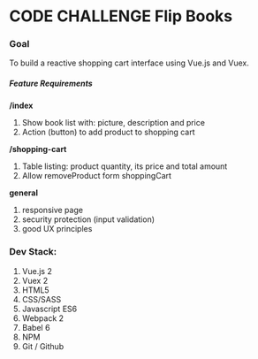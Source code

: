 # CODE CHALLENGE Flip Books

### Goal

To build a reactive shopping cart interface using Vue.js and Vuex.

##### Feature Requirements

**/index**
1. Show book list with: picture, description and price
1. Action (button) to add product to shopping cart

**/shopping-cart**
1. Table listing: product quantity, its price and total amount
1. Allow removeProduct form shoppingCart

**general**
1. responsive page
1. security protection (input validation)
1. good UX principles

### Dev Stack:
1. Vue.js 2
1. Vuex 2
1. HTML5
1. CSS/SASS
1. Javascript ES6
1. Webpack 2
1. Babel 6
1. NPM
1. Git / Github
